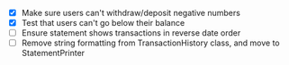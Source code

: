 - [x] Make sure users can't withdraw/deposit negative numbers
- [x] Test that users can't go below their balance
- [ ] Ensure statement shows transactions in reverse date order
- [ ] Remove string formatting from TransactionHistory class, and move to StatementPrinter
